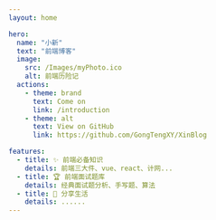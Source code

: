 ```yaml
---
layout: home

hero:
  name: "小新"
  text: "前端博客"
  image:
    src: /Images/myPhoto.ico
    alt: 前端历险记
  actions:
    - theme: brand
      text: Come on
      link: /introduction
    - theme: alt
      text: View on GitHub
      link: https://github.com/GongTengXY/XinBlog

features:
  - title: ✨ 前端必备知识
    details: 前端三大件、vue、react、计网...
  - title: 🏆 前端面试题库
    details: 经典面试题分析、手写题、算法
  - title: 🍵 分享生活
    details: ......
---
```

